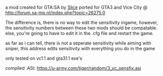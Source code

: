 a mod created for GTA:SA by [Slice](https://github.com/oscar-broman) ported for GTA3 and Vice City @ http://forum.sa-mp.nl/index.php?topic=26275.0

The difference is, there is no way to edit the sensitivity ingame, however, the sensitivity numbers between these two mods should be compatable. else, you're going to have to edit it in the .cfg file and restart the game.

as far as i can tell, there is not a seperate sensitivity while aiming with sniper, this address edits sensitivity with everything you do in the game

only tested on vc1.1 and gta31.1 exe's

compiled .ASI: https://u-army.com/tiger/random/3_vc_sensfix.asi
